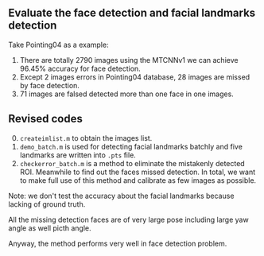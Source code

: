 ## Evaluate the face detection and facial landmarks detection
Take Pointing04 as a example:
1. There are totally 2790 images using the MTCNNv1 we can achieve 96.45% accuracy for face detection.
2. Except 2 images errors in Pointing04 database, 28 images are missed by face detection.
3. 71 images are falsed detected more than one face in one images.


## Revised codes
0. `createimlist.m` to obtain the images list.
1. `demo_batch.m` is used for detecting facial landmarks batchly and five landmarks are written into `.pts` file.
2. `checkerror_batch.m` is a method to eliminate the mistakenly detected ROI. Meanwhile to find out the faces missed detection. In total, we want to make full use 
of this method and calibrate as few images as possible.

Note: we don't test the accuracy about the facial landmarks because lacking of ground truth. 

All the missing detection faces are of very large pose including large yaw angle as well picth angle.
 
Anyway, the method performs very well in face detection problem. 